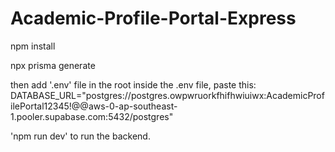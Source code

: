 # Academic-Profile-Portal-Express


npm install

npx prisma generate


then add '.env' file in the root
inside the .env file, paste this: DATABASE_URL="postgres://postgres.owpwruorkfhifhwiuiwx:AcademicProfilePortal12345!@@aws-0-ap-southeast-1.pooler.supabase.com:5432/postgres"


'npm run dev' to run the backend.
